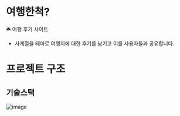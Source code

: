 # 여행한척?

☘️ 여행 후기 사이트

- 사계절을 테마로 여행지에 대한 후기를 남기고 이를 사용자들과 공유합니다.

# 프로젝트 구조
## 기술스택

![image](https://user-images.githubusercontent.com/40461588/236685899-8c48627a-39fa-4790-b56b-5eb3d0839482.png)


